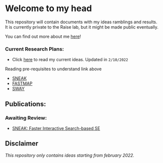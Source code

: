 # Welcome to my head

This repository will contain documents with my ideas ramblings and results. It is currently private to the Raise lab, but it might be made public eventually.

You can find out more about me [here](https://alustos.us)!





### Current Research Plans:  

* Click [here](docs/SNEAK2.0.md) to read my current ideas. Updated in `2/10/2022`

Reading pre-requisites to understand link above

* [SNEAK](papers/awaiting-review/SNEAK.pdf) 
* [FASTMAP ](papers/reading/clustering/fastmap.pdf)
* [SWAY ](papers/reading/optimization/sway.pdf)


## Publications:

### Awaiting Review:
* [SNEAK: Faster Interactive Search-based SE](papers/awaiting-review/SNEAK.pdf)

## Disclaimer
_This repository only contains ideas starting from february 2022._